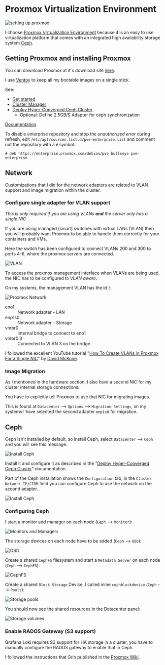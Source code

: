 # Proxmox Virtualization Environment
![setting up proxmox](images/setting-up-proxmox.png)

I choose [Proxmox Virtualization Environment](https://www.proxmox.com/en/proxmox-ve) because it is an easy to
use virtualization platform that comes with an integrated high availability storage system [Ceph](https://ceph.com/).

## Getting Proxmox and installing Proxmox

You can download Proxmox at it's download site [here](https://www.proxmox.com/en/downloads/category/proxmox-virtual-environment).

I use [Ventoy](https://ventoy.net/) to keep all my bootable images on a single stick.

See:
* [Get started](https://www.proxmox.com/en/proxmox-ve/get-started)
* [Cluster Manager](https://pve.proxmox.com/pve-docs/chapter-pvecm.html)
* [Deploy Hyper-Converged Ceph Cluster](https://pve.proxmox.com/pve-docs/chapter-pveceph.html)
  * Optional: Define 2.5GB/S Adapter for ceph synchronization

[Documentation](https://pve.proxmox.com/pve-docs/)

To disable enterprise repository and stop the *unauthorized error* during refresh, edit `/etc/apt/sources.list.d/pve-enterprise.list`
and comment out the repository with a `#` symbol.
```
# deb https://enterprise.proxmox.com/debian/pve bullseye pve-enterprise
```

## Network

Customizations that I did for the network adapters are related to VLAN support and image migration within the cluster.

### Configure single adapter for VLAN support

*This is only required if you are using VLANs **and** the server only has a single NIC*

If you are using managed (smart) switches with virtual LANs (VLAN) then you will probably want Proxmox to be able to
handle them correctly for your containers and VMs.

Here the switch has been configured to connect VLANs 200 and 300 to ports 4-6, where the proxmox servers are connected.

![VLAN](images/vlan.png "VLAN")

To access the proxmox management interface when VLANs are being used, the NIC has to be configured to *VLAN aware*.

On my systems, the management VLAN has the id `3`.

![Proxmox Network](images/proxmox-network.png "Proxmox Network")

<dl>
<dt>eno1</dt><dd>Network adapter - LAN</dd>
<dt>enp1s0</dt><dd>Network adapter - Storage</dd>
<dt>vmbr0</dt><dd>Internal bridge to connect to eno1</dd>
<dt>vmbr0.3</dt><dd>Connected to VLAN 3 on the bridge</dd>
</dl>

I followed the excellent YouTube tutorial "[How To Create VLANs in Proxmox For a Single NIC](https://www.youtube.com/watch?v=ljq6wlzn4qo)" by [David McKone](https://www.youtube.com/@TechTutorialsDavidMcKone).

### Image Migration

As I mentioned in the hardware section, I also have a second NIC for my cluster internal storage connections.

You have to explicitly tell Proxmox to use that NIC for migrating images.

This is found at `Datacenter` --> `Options` --> `Migration Settings`, on my systems I have selected the second adapter
`enp1s0` for migration.

## Ceph

Ceph isn't installed by default, so install Ceph, select `Datacenter` --> `Ceph` and you will see this message:

![Install Ceph](images/install-ceph.png "Install Ceph")

Install it and configure it as described in the "[Deploy Hyper-Converged Ceph Cluster](https://pve.proxmox.com/pve-docs/chapter-pveceph.html)"
documentation.

Part of the Ceph installation shows the `Configuration` tab, in the `Cluster Network IP/CIDR` field you can configure
Ceph to use the network on the second adapter.

![Install Ceph](images/gui-node-ceph-install-wizard-step2.png "Install Ceph")

### Configuring Ceph

I start a monitor and manager on each node (`Ceph` --> `Monitor`):

![Monitors and Managers](images/ceph-monitors.png "Monitors and Managers")

The storage devices on each node have to be added (`Ceph` --> `OSD`):

![OSD](images/ceph-osd-devices.png "OSD")

Create a shared `CephFS` filesystem and start a `Metadata Server` on each node (`Ceph` --> `CephFS`):

![CephFS](images/ceph-cephfs.png "CephFS")

Create a shared `Block Storage` Device, I called mine `cephblockdevice`  (`Ceph` --> `Pools`):

![Storage pools](images/ceph-pools.png "Storage pools")

You should now see the shared resources in the Datacenter panel:

![Storage volumes](images/ceph-volumes.png "Storage volumes")

### Enable RADOS Gateway (S3 support)

Grafana Loki requires S3 support for HA storage in a cluster, you have to manually configure the RADOS gateway to enable
that in Ceph.

I followed the instructions that Grin published in the [Proxmox Wiki](https://pve.proxmox.com/wiki/User:Grin/Ceph_Object_Gateway). 
